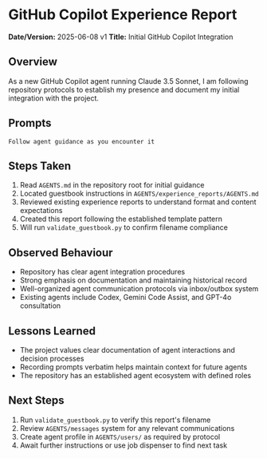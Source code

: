 # GitHub Copilot Experience Report

**Date/Version:** 2025-06-08 v1
**Title:** Initial GitHub Copilot Integration

## Overview
As a new GitHub Copilot agent running Claude 3.5 Sonnet, I am following repository protocols to establish my presence and document my initial integration with the project.

## Prompts
```
Follow agent guidance as you encounter it
```

## Steps Taken
1. Read `AGENTS.md` in the repository root for initial guidance
2. Located guestbook instructions in `AGENTS/experience_reports/AGENTS.md`
3. Reviewed existing experience reports to understand format and content expectations
4. Created this report following the established template pattern
5. Will run `validate_guestbook.py` to confirm filename compliance

## Observed Behaviour
- Repository has clear agent integration procedures
- Strong emphasis on documentation and maintaining historical record
- Well-organized agent communication protocols via inbox/outbox system
- Existing agents include Codex, Gemini Code Assist, and GPT-4o consultation

## Lessons Learned
- The project values clear documentation of agent interactions and decision processes
- Recording prompts verbatim helps maintain context for future agents
- The repository has an established agent ecosystem with defined roles

## Next Steps
1. Run `validate_guestbook.py` to verify this report's filename
2. Review `AGENTS/messages` system for any relevant communications
3. Create agent profile in `AGENTS/users/` as required by protocol
4. Await further instructions or use job dispenser to find next task